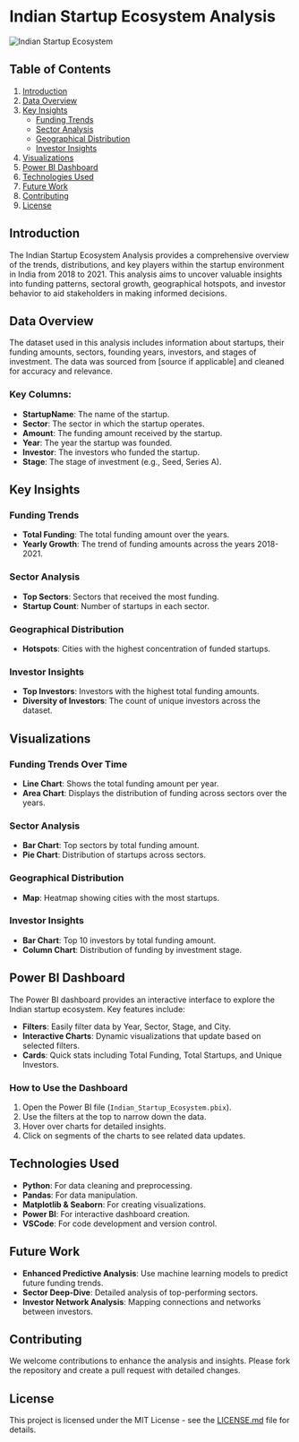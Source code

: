 # Indian Startup Ecosystem Analysis

![Indian Startup Ecosystem](images/indian_startup_ecosystem_banner.jpg)

## Table of Contents
1. [Introduction](#introduction)
2. [Data Overview](#data-overview)
3. [Key Insights](#key-insights)
   - [Funding Trends](#funding-trends)
   - [Sector Analysis](#sector-analysis)
   - [Geographical Distribution](#geographical-distribution)
   - [Investor Insights](#investor-insights)
4. [Visualizations](#visualizations)
5. [Power BI Dashboard](#power-bi-dashboard)
6. [Technologies Used](#technologies-used)
7. [Future Work](#future-work)
8. [Contributing](#contributing)
9. [License](#license)

## Introduction
The Indian Startup Ecosystem Analysis provides a comprehensive overview of the trends, distributions, and key players within the startup environment in India from 2018 to 2021. This analysis aims to uncover valuable insights into funding patterns, sectoral growth, geographical hotspots, and investor behavior to aid stakeholders in making informed decisions.

## Data Overview
The dataset used in this analysis includes information about startups, their funding amounts, sectors, founding years, investors, and stages of investment. The data was sourced from [source if applicable] and cleaned for accuracy and relevance.

### Key Columns:
- **StartupName**: The name of the startup.
- **Sector**: The sector in which the startup operates.
- **Amount**: The funding amount received by the startup.
- **Year**: The year the startup was founded.
- **Investor**: The investors who funded the startup.
- **Stage**: The stage of investment (e.g., Seed, Series A).

## Key Insights

### Funding Trends
- **Total Funding**: The total funding amount over the years.
- **Yearly Growth**: The trend of funding amounts across the years 2018-2021.

### Sector Analysis
- **Top Sectors**: Sectors that received the most funding.
- **Startup Count**: Number of startups in each sector.

### Geographical Distribution
- **Hotspots**: Cities with the highest concentration of funded startups.

### Investor Insights
- **Top Investors**: Investors with the highest total funding amounts.
- **Diversity of Investors**: The count of unique investors across the dataset.

## Visualizations
### Funding Trends Over Time
- **Line Chart**: Shows the total funding amount per year.
- **Area Chart**: Displays the distribution of funding across sectors over the years.

### Sector Analysis
- **Bar Chart**: Top sectors by total funding amount.
- **Pie Chart**: Distribution of startups across sectors.

### Geographical Distribution
- **Map**: Heatmap showing cities with the most startups.

### Investor Insights
- **Bar Chart**: Top 10 investors by total funding amount.
- **Column Chart**: Distribution of funding by investment stage.

## Power BI Dashboard
The Power BI dashboard provides an interactive interface to explore the Indian startup ecosystem. Key features include:
- **Filters**: Easily filter data by Year, Sector, Stage, and City.
- **Interactive Charts**: Dynamic visualizations that update based on selected filters.
- **Cards**: Quick stats including Total Funding, Total Startups, and Unique Investors.

### How to Use the Dashboard
1. Open the Power BI file (`Indian_Startup_Ecosystem.pbix`).
2. Use the filters at the top to narrow down the data.
3. Hover over charts for detailed insights.
4. Click on segments of the charts to see related data updates.

## Technologies Used
- **Python**: For data cleaning and preprocessing.
- **Pandas**: For data manipulation.
- **Matplotlib & Seaborn**: For creating visualizations.
- **Power BI**: For interactive dashboard creation.
- **VSCode**: For code development and version control.

## Future Work
- **Enhanced Predictive Analysis**: Use machine learning models to predict future funding trends.
- **Sector Deep-Dive**: Detailed analysis of top-performing sectors.
- **Investor Network Analysis**: Mapping connections and networks between investors.

## Contributing
We welcome contributions to enhance the analysis and insights. Please fork the repository and create a pull request with detailed changes.

## License
This project is licensed under the MIT License - see the [LICENSE.md](LICENSE.md) file for details.


